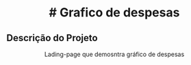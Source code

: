 <h1 align="center"># Grafico de despesas</h1>

## Descrição do Projeto
<p align="center">Lading-page que demosntra gráfico de despesas</p>
